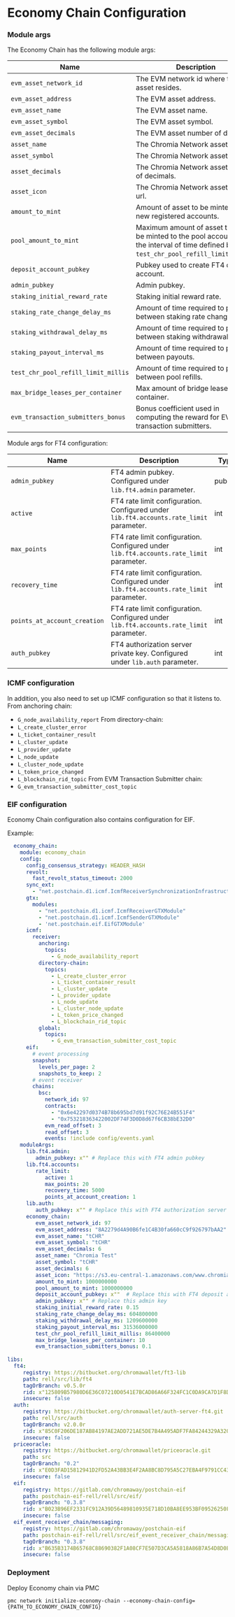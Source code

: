 # Economy Chain Configuration

### Module args

The Economy Chain has the following module args:

| Name                                | Description                                                                                                                              | Type    | Required           | Default |
|-------------------------------------|------------------------------------------------------------------------------------------------------------------------------------------|---------|--------------------|---------|
| `evm_asset_network_id`              | The EVM network id where the asset resides.                                                                                              | int     | :white_check_mark: |         |
| `evm_asset_address`                 | The EVM asset address.                                                                                                                   | text    | :white_check_mark: |         |
| `evm_asset_name`                    | The EVM asset name.                                                                                                                      | text    | :white_check_mark: |         |
| `evm_asset_symbol`                  | The EVM asset symbol.                                                                                                                    | int     | :white_check_mark: |         |
| `evm_asset_decimals`                | The EVM asset number of decimals.                                                                                                        | int     | :white_check_mark: |         |
| `asset_name`                        | The Chromia Network asset name.                                                                                                          | text    | :white_check_mark: |         |
| `asset_symbol`                      | The Chromia Network asset symbol.                                                                                                        | text    | :white_check_mark: |         |
| `asset_decimals`                    | The Chromia Network asset number of decimals.                                                                                            | text    | :white_check_mark: |         |
| `asset_icon`                        | The Chromia Network asset icon url.                                                                                                      | text    | :white_check_mark: |         |
| `amount_to_mint`                    | Amount of asset to be minted for new registered accounts.                                                                                | int     | :white_check_mark: |         |
| `pool_amount_to_mint`               | Maximum amount of asset that can be minted to the pool account over the interval of time defined by `test_chr_pool_refill_limit_millis`. | int     | :white_check_mark: |         |
| `deposit_account_pubkey`            | Pubkey used to create FT4 deposit account.                                                                                               | pubkey  | :white_check_mark: |         |
| `admin_pubkey`                      | Admin pubkey.                                                                                                                            | pubkey  | :white_check_mark: |         |
| `staking_initial_reward_rate`       | Staking initial reward rate.                                                                                                             | decimal | :white_check_mark: |         |
| `staking_rate_change_delay_ms`      | Amount of time required to pass between staking rate changes.                                                                            | int     | :white_check_mark: |         |
| `staking_withdrawal_delay_ms`       | Amount of time required to pass between staking withdrawals.                                                                             | int     | :white_check_mark: |         |
| `staking_payout_interval_ms`        | Amount of time required to pass between payouts.                                                                                         | int     | :white_check_mark: |         |
| `test_chr_pool_refill_limit_millis` | Amount of time required to pass between pool refills.                                                                                    | int     | :white_check_mark: |         |
| `max_bridge_leases_per_container`   | Max amount of bridge leases per container.                                                                                               | int     | :white_check_mark: |         |
| `evm_transaction_submitters_bonus`  | Bonus coefficient used in computing the reward for EVM transaction submitters.                                                           | decimal | :white_check_mark: |         |

Module args for FT4 configuration:

| Name                         | Description                                                                             | Type   | Required           | Default |
|------------------------------|-----------------------------------------------------------------------------------------|--------|--------------------|---------|
| `admin_pubkey`               | FT4 admin pubkey. Configured under `lib.ft4.admin` parameter.                           | pubkey | :white_check_mark: |         |
| `active`                     | FT4 rate limit configuration. Configured under `lib.ft4.accounts.rate_limit` parameter. | int    | :white_check_mark: |         |
| `max_points`                 | FT4 rate limit configuration. Configured under `lib.ft4.accounts.rate_limit` parameter. | int    | :white_check_mark: |         |
| `recovery_time`              | FT4 rate limit configuration. Configured under `lib.ft4.accounts.rate_limit` parameter. | int    | :white_check_mark: |         |
| `points_at_account_creation` | FT4 rate limit configuration. Configured under `lib.ft4.accounts.rate_limit` parameter. | int    | :white_check_mark: |         |
| `auth_pubkey`                | FT4 authorization server private key. Configured under `lib.auth` parameter.            | int    | :white_check_mark: |         |


### ICMF configuration

In addition, you also need to set up ICMF configuration so that it listens to.
From anchoring chain:
- `G_node_availability_report` 
From directory-chain:
- `L_create_cluster_error`
- `L_ticket_container_result`
- `L_cluster_update`
- `L_provider_update`
- `L_node_update`
- `L_cluster_node_update`
- `L_token_price_changed`
- `L_blockchain_rid_topic`
From EVM Transaction Submitter chain:
- `G_evm_transaction_submitter_cost_topic`

### EIF configuration

Economy Chain configuration also contains configuration for EIF.

Example:
```yaml
  economy_chain:
    module: economy_chain
    config:
      config_consensus_strategy: HEADER_HASH
      revolt:
        fast_revolt_status_timeout: 2000
      sync_ext:
        - "net.postchain.d1.icmf.IcmfReceiverSynchronizationInfrastructureExtension"
      gtx:
        modules:
          - "net.postchain.d1.icmf.IcmfReceiverGTXModule"
          - "net.postchain.d1.icmf.IcmfSenderGTXModule"
          - 'net.postchain.eif.EifGTXModule'
      icmf:
        receiver:
          anchoring:
            topics:
              - G_node_availability_report
          directory-chain:
            topics:
              - L_create_cluster_error
              - L_ticket_container_result
              - L_cluster_update
              - L_provider_update
              - L_node_update
              - L_cluster_node_update
              - L_token_price_changed
              - L_blockchain_rid_topic
          global:
            topics:
              - G_evm_transaction_submitter_cost_topic
      eif:
        # event processing 
        snapshot:
          levels_per_page: 2
          snapshots_to_keep: 2
        # event receiver  
        chains:
          bsc:
            network_id: 97
            contracts:
              - "0x6e42297d0374B78b695bd7d91f92C76E24B551F4"
              - "0x753218363422002DF74F3D0D8d67f6CB38bE32D0"
            evm_read_offset: 3
            read_offset: 3
            events: !include config/events.yaml
    moduleArgs:
      lib.ft4.admin:
         admin_pubkey: x"" # Replace this with FT4 admin pubkey
      lib.ft4.accounts:
         rate_limit:
            active: 1
            max_points: 20
            recovery_time: 5000
            points_at_account_creation: 1
      lib.auth:
         auth_pubkey: x"" # Replace this with FT4 authorization server private key
      economy_chain:
         evm_asset_network_id: 97
         evm_asset_address: "8A2279d4A90B6fe1C4B30fa660cC9f926797bAA2"
         evm_asset_name: "tCHR"
         evm_asset_symbol: "tCHR"
         evm_asset_decimals: 6
         asset_name: "Chromia Test"
         asset_symbol: "tCHR"
         asset_decimals: 6
         asset_icon: "https://s3.eu-central-1.amazonaws.com/www.chromiadev.net/assets/tCHR.png"
         amount_to_mint: 1000000000
         pool_amount_to_mint: 1000000000
         deposit_account_pubkey: x""  # Replace this with FT4 deposit account key
         admin_pubkey: x"" # Replace this admin key
         staking_initial_reward_rate: 0.15
         staking_rate_change_delay_ms: 604800000
         staking_withdrawal_delay_ms: 1209600000
         staking_payout_interval_ms: 31536000000 
         test_chr_pool_refill_limit_millis: 86400000 
         max_bridge_leases_per_container: 10
         evm_transaction_submitters_bonus: 0.1
         
libs:
  ft4:
     registry: https://bitbucket.org/chromawallet/ft3-lib
     path: rell/src/lib/ft4
     tagOrBranch: v0.5.0r
     rid: x"125809B57980D6E36C07210D0541E7BCAD86A66F324FC1C0DA9CA7D1F8D5A720"
     insecure: false
  auth:
     registry: https://bitbucket.org/chromawallet/auth-server-ft4.git
     path: rell/src/auth
     tagOrBranch: v2.0.0r
     rid: x"85C0F206DE187AB84197AE2ADD721AE5DE7B4A495ADF7FA84244329A320CC92A"
     insecure: false
  priceoracle:
     registry: https://bitbucket.org/chromawallet/priceoracle.git
     path: src
     tagOrBranch: "0.2"
     rid: x"E0D3FAD15812941D2FD52A43BB3E4F2AA8BC8D795A5C27EBA4F9791CC43BE250"
     insecure: false
  eif:
     registry: https://gitlab.com/chromaway/postchain-eif
     path: postchain-eif-rell/rell/src/eif/
     tagOrBranch: "0.3.8"
     rid: x"B023B96EF2331FC912A39D56489810935E718D10BA8EE953BF09526250F6AB53"
     insecure: false
  eif_event_receiver_chain/messaging:
     registry: https://gitlab.com/chromaway/postchain-eif
     path: postchain-eif-rell/rell/src/eif_event_receiver_chain/messaging
     tagOrBranch: "0.3.8"
     rid: x"B635B3174B65768C88690382F1A08CF7E507D3CA5A5818A86B7A54D8D0E58978"
     insecure: false
```

### Deployment

Deploy Economy chain via PMC

`pmc network initialize-economy-chain --economy-chain-config={PATH_TO_ECONOMY_CHAIN_CONFIG}`


